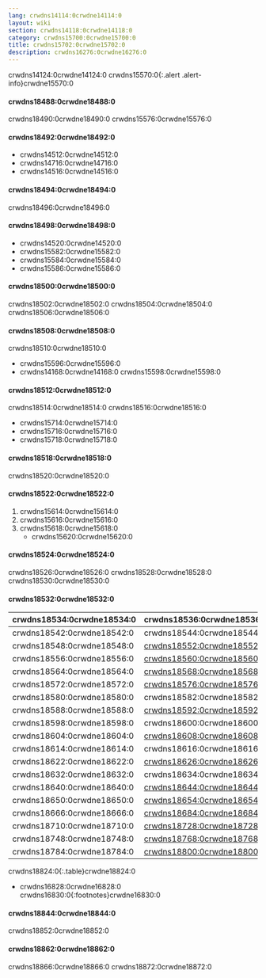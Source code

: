 ```yaml
---
lang: crwdns14114:0crwdne14114:0
layout: wiki
section: crwdns14118:0crwdne14118:0
category: crwdns15700:0crwdne15700:0
title: crwdns15702:0crwdne15702:0
description: crwdns16276:0crwdne16276:0
---
```


crwdns14124:0crwdne14124:0
crwdns15570:0{:.alert .alert-info}crwdne15570:0

#### crwdns18488:0crwdne18488:0
crwdns18490:0crwdne18490:0 crwdns15576:0crwdne15576:0

#### crwdns18492:0crwdne18492:0
- crwdns14512:0crwdne14512:0
- crwdns14716:0crwdne14716:0
- crwdns14516:0crwdne14516:0

#### crwdns18494:0crwdne18494:0
crwdns18496:0crwdne18496:0

#### crwdns18498:0crwdne18498:0
- crwdns14520:0crwdne14520:0
- crwdns15582:0crwdne15582:0
- crwdns15584:0crwdne15584:0
- crwdns15586:0crwdne15586:0

#### crwdns18500:0crwdne18500:0
crwdns18502:0crwdne18502:0 crwdns18504:0crwdne18504:0 crwdns18506:0crwdne18506:0

#### crwdns18508:0crwdne18508:0
crwdns18510:0crwdne18510:0

- crwdns15596:0crwdne15596:0
- crwdns14168:0crwdne14168:0 crwdns15598:0crwdne15598:0

#### crwdns18512:0crwdne18512:0
crwdns18514:0crwdne18514:0 crwdns18516:0crwdne18516:0
- crwdns15714:0crwdne15714:0
- crwdns15716:0crwdne15716:0
- crwdns15718:0crwdne15718:0

#### crwdns18518:0crwdne18518:0
crwdns18520:0crwdne18520:0

#### crwdns18522:0crwdne18522:0
1. crwdns15614:0crwdne15614:0
1. crwdns15616:0crwdne15616:0
1. crwdns15618:0crwdne15618:0
   - crwdns15620:0crwdne15620:0

#### crwdns18524:0crwdne18524:0
crwdns18526:0crwdne18526:0 crwdns18528:0crwdne18528:0 crwdns18530:0crwdne18530:0

#### crwdns18532:0crwdne18532:0

| crwdns18534:0crwdne18534:0 | crwdns18536:0crwdne18536:0                | crwdns18538:0crwdne18538:0   | crwdns18540:0crwdne18540:0   |
| -------------------------- | ----------------------------------------- | ---------------------------- | ---------------------------- |
| crwdns18542:0crwdne18542:0 | crwdns18544:0crwdne18544:0                | `crwdns18546:0crwdne18546:0` |                              |
| crwdns18548:0crwdne18548:0 | [crwdns18552:0crwdne18552:0][stellads]    | `crwdns18554:0crwdne18554:0` |                              |
| crwdns18556:0crwdne18556:0 | [crwdns18560:0crwdne18560:0][a5200ds]     | `crwdns18562:0crwdne18562:0` |                              |
| crwdns18564:0crwdne18564:0 | [crwdns18568:0crwdne18568:0][a7800ds]     | `crwdns18570:0crwdne18570:0` |                              |
| crwdns18572:0crwdne18572:0 | [crwdns18576:0crwdne18576:0][xegs-ds]     | crwdns18578:0crwdne18578:0   |                              |
| crwdns18580:0crwdne18580:0 | crwdns18582:0crwdne18582:0                | crwdns18584:0crwdne18584:0   | crwdns18586:0crwdne18586:0   |
| crwdns18588:0crwdne18588:0 | [crwdns18592:0crwdne18592:0][unlaunch]    | crwdns18594:0crwdne18594:0   | crwdns18596:0crwdne18596:0   |
| crwdns18598:0crwdne18598:0 | crwdns18600:0crwdne18600:0                | `crwdns18602:0crwdne18602:0` |                              |
| crwdns18604:0crwdne18604:0 | [crwdns18608:0crwdne18608:0][gameyob]     | crwdns18610:0crwdne18610:0   | `crwdns18612:0crwdne18612:0` |
| crwdns18614:0crwdne18614:0 | crwdns18616:0crwdne18616:0                | crwdns18618:0crwdne18618:0   | `crwdns18620:0crwdne18620:0` |
| crwdns18622:0crwdne18622:0 | [crwdns18626:0crwdne18626:0][s8ds]        | `crwdns18628:0crwdne18628:0` | `crwdns18630:0crwdne18630:0` |
| crwdns18632:0crwdne18632:0 | crwdns18634:0crwdne18634:0                | `crwdns18636:0crwdne18636:0` | crwdns18638:0crwdne18638:0   |
| crwdns18640:0crwdne18640:0 | [crwdns18644:0crwdne18644:0][s8ds]        | `crwdns18646:0crwdne18646:0` | `crwdns18648:0crwdne18648:0` |
| crwdns18650:0crwdne18650:0 | [crwdns18654:0crwdne18654:0][mpeg4player] | `crwdns18658:0crwdne18658:0` |                              |
| crwdns18666:0crwdne18666:0 | [crwdns18684:0crwdne18684:0][nesds]       | crwdns18692:0crwdne18692:0   | `crwdns18700:0crwdne18700:0` |
| crwdns18710:0crwdne18710:0 | [crwdns18728:0crwdne18728:0][nitrografx]  | `crwdns18738:0crwdne18738:0` |                              |
| crwdns18748:0crwdne18748:0 | [crwdns18768:0crwdne18768:0][rvidplayer]  | `crwdns18776:0crwdne18776:0` |                              |
| crwdns18784:0crwdne18784:0 | [crwdns18800:0crwdne18800:0][snemulds]    | crwdns18808:0crwdne18808:0   | crwdns18818:0crwdne18818:0   |
crwdns18824:0{:.table}crwdne18824:0

- crwdns16828:0crwdne16828:0
crwdns16830:0{:footnotes}crwdne16830:0

#### crwdns18844:0crwdne18844:0
crwdns18852:0crwdne18852:0

#### crwdns18862:0crwdne18862:0
crwdns18866:0crwdne18866:0 crwdns18872:0crwdne18872:0

[^1]: crwdns16838:0crwdne16838:0
[^2]: crwdns16840:0crwdne16840:0
[^3]: crwdns16842:0crwdne16842:0
[^4]: crwdns18898:0crwdne18898:0
[^5]: crwdns18910:0crwdne18910:0
[^6]: crwdns18922:0crwdne18922:0
[^7]: crwdns18932:0crwdne18932:0
[^8]: crwdns18942:0crwdne18942:0

[a5200ds]: crwdns18558:0crwdne18558:0
[a7800ds]: crwdns18566:0crwdne18566:0
[gameyob]: crwdns18606:0crwdne18606:0
[mpeg4player]: crwdns18652:0crwdne18652:0
[nesds]: crwdns18674:0crwdne18674:0
[nitrografx]: crwdns18720:0crwdne18720:0
[rvidplayer]: crwdns18758:0crwdne18758:0
[s8ds]: crwdns18624:0crwdne18624:0
[s8ds]: crwdns18642:0crwdne18642:0
[snemulds]: crwdns18792:0crwdne18792:0
[stellads]: crwdns18550:0crwdne18550:0
[unlaunch]: crwdns18590:0crwdne18590:0
[xegs-ds]: crwdns18574:0crwdne18574:0
